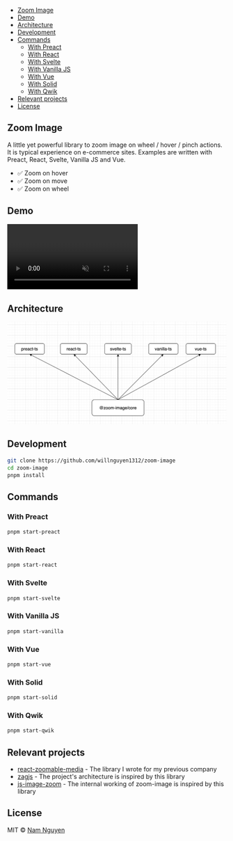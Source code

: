 - [Zoom Image](#zoom-image)
- [Demo](#demo)
- [Architecture](#architecture)
- [Development](#development)
- [Commands](#commands)
  - [With Preact](#with-preact)
  - [With React](#with-react)
  - [With Svelte](#with-svelte)
  - [With Vanilla JS](#with-vanilla-js)
  - [With Vue](#with-vue)
  - [With Solid](#with-solid)
  - [With Qwik](#with-qwik)
- [Relevant projects](#relevant-projects)
- [License](#license)

## Zoom Image

A little yet powerful library to zoom image on wheel / hover / pinch actions. It is typical experience on e-commerce
sites. Examples are written with Preact, React, Svelte, Vanilla JS and Vue.

- ✅ Zoom on hover
- ✅ Zoom on move
- ✅ Zoom on wheel

## Demo

<video muted autoplay loop playsinline>
  <source src="docs/public/demo.webm" type="video/webm" />
  <source src="docs/public/demo.mp4" type="video/mp4" />
</video>

## Architecture

![Diagram](./images/diagram.png)

## Development

```bash
git clone https://github.com/willnguyen1312/zoom-image
cd zoom-image
pnpm install
```

## Commands

### With Preact

```bash
pnpm start-preact
```

### With React

```bash
pnpm start-react
```

### With Svelte

```bash
pnpm start-svelte
```

### With Vanilla JS

```bash
pnpm start-vanilla
```

### With Vue

```bash
pnpm start-vue
```

### With Solid

```bash
pnpm start-solid
```

### With Qwik

```bash
pnpm start-qwik
```

## Relevant projects

- [react-zoomable-media](https://github.com/willnguyen1312/react-zoomable-media) - The library I wrote for my previous
  company
- [zagjs](https://github.com/chakra-ui/zag) - The project's architecture is inspired by this library
- [js-image-zoom](https://github.com/malaman/js-image-zoom) - The internal working of zoom-image is inspired by this
  library

## License

MIT © [Nam Nguyen](https://namnguyen.design)

